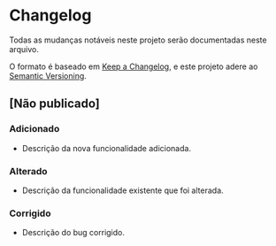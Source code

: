 # Changelog

Todas as mudanças notáveis neste projeto serão documentadas neste arquivo.

O formato é baseado em [Keep a Changelog](https://keepachangelog.com/en/1.0.0/),
e este projeto adere ao [Semantic Versioning](https://semver.org/spec/v2.0.0.html).

## [Não publicado]

### Adicionado
- Descrição da nova funcionalidade adicionada.

### Alterado
- Descrição da funcionalidade existente que foi alterada.

### Corrigido
- Descrição do bug corrigido.

